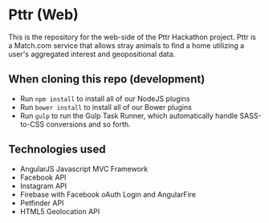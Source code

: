 # Pttr (Web)
This is the repository for the web-side of the Pttr Hackathon project. Pttr is a Match.com service that allows stray animals to find a home utilizing a user's aggregated interest and geopositional data.

## When cloning this repo (development)
* Run `npm install` to install all of our NodeJS plugins
* Run `bower install` to install all of our Bower plugins
* Run `gulp` to run the Gulp Task Runner, which automatically handle SASS-to-CSS conversions and so forth.

## Technologies used
* AngularJS Javascript MVC Framework
* Facebook API
* Instagram API
* Firebase with Facebook oAuth Login and AngularFire
* Petfinder API
* HTML5 Geolocation API